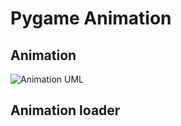 # Pygame Animation

## Animation

![Animation UML](https://img.plantuml.biz/plantuml/png/hLPTJzim57tFhx3A0p2eq5udX63ZGxm0AjtsW93b9cwmvjYHxMYKhl-TwyIDazXfNrQfZNhlyVqulZxEfJP4cQhWISg9rkXAi88O9WKwFryoGVZ51Led23xh9QCysw0fuaoRbrj52lgAblQX1u2CfUP56tMAvYH_HORa3M80-o4hONwMSrPGXOpz7G2OCF3DwFl0ViqKJMsHzuOgik0KCZhBJgIHoYCnSoPVsjbXJK91pPlC3i-SRGqK6PPkq0dYacH7q1WgYNaxTWW7owc1WCwsRcBODQOgENs1LavjFwy8S5Yp3tfq74SwOYsi8JS4Mbwil-PcB4vDlKLP-XreY5n8oH7JkEHanKGUXdgGWYBh7NEHIaSwgNsAQcf64linqvob52zMjioQMdXY0Nt75zQHgp8ZXXvP6WeT97-kr9AaDZ_Gew20JPAK9Fr3SeeWGPKQDz7kJqsu7NSbFwXevxqxI3ueb9tJYD_MabMAj3EuyUMxFB0X-xBO_ctl8mdgiphYWsOZddR-vwkoSqgmWRyZWHGjAV5PFCepR3j9PRaTYasNuJQ7Qv2AgXYKuJi_GRUFizzNi-kEPNRpwsRsVDEnFDq_tE6dnuUxc0rtyL27VP0544c0yaRJjYenwjkAmC0NoaouPzCOPtrdVOenfo8tRpjf3SKAroA5iIDwWD_AG9DzDoOeOhE_Orj1sF71heuFnZlkGxoiZx5XKHWB-cxQ_dk3LbyOhhv16z-9flEEEqnl5qUsgzL3AslPtl9gTOL8SUhxmUAOG4HZ_aeC4HwwxJogkd54H3sROMZ8wztAwz6YWZpxDJh8SYt_Yh5zQiwEaOPmtDkj_rdHtiqDqqSsE8FetGdjl4DD_KtNCK--Jj2NwGMQ54Ii9iq5r77BAVXws_3D5Ty7zMKrYByD3sezjgvLnbr-guv9Au5GMciD1HAyuU9MJCx_HOEtgoD-MrpYptEDwCzErEk8IoxXMeINsqy0)

## Animation loader
